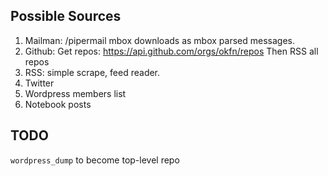 Possible Sources
----------------

1. Mailman: /pipermail mbox downloads as mbox parsed messages.
3. Github: 
  Get repos: https://api.github.com/orgs/okfn/repos
  Then RSS all repos
4. RSS: simple scrape, feed reader. 
5. Twitter
6. Wordpress members list
7. Notebook posts

TODO
----
`wordpress_dump` to become top-level repo
